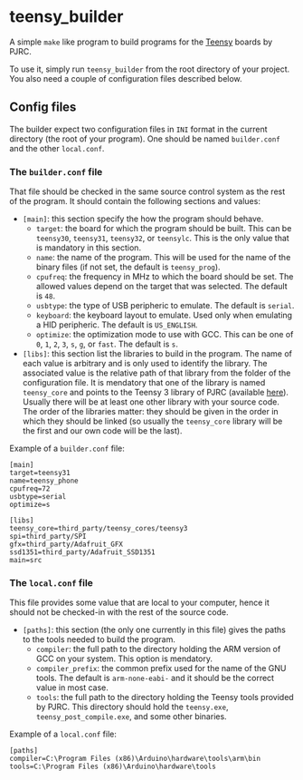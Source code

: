 # teensy_builder

A simple `make` like program to build programs for the
[Teensy](https://www.pjrc.com/teensy/) boards by PJRC.

To use it, simply run `teensy_builder` from the root directory of your project.
You also need a couple of configuration files described below.

## Config files

The builder expect two configuration files in `INI` format in the current
directory (the root of your program). One should be named `builder.conf` and
the other `local.conf`.

### The `builder.conf` file

That file should be checked in the same source control system as the rest of the
program. It should contain the following sections and values:

 - `[main]`: this section specify the how the program should behave.
   - `target`: the board for which the program should be built. This can be
     `teensy30`, `teensy31`, `teensy32`, or `teensylc`. This is the only value
     that is mandatory in this section.
   - `name`: the name of the program. This will be used for the name of the
     binary files (if not set, the default is `teensy_prog`).
   - `cpufreq`: the frequency in MHz to which the board should be set. The
     allowed values depend on the target that was selected. The default is `48`.
   - `usbtype`: the type of USB peripheric to emulate. The default is `serial`.
   - `keyboard`: the keyboard layout to emulate. Used only when emulating a HID
     peripheric. The default is `US_ENGLISH`.
   - `optimize`: the optimization mode to use with GCC. This can be one of `0`,
     `1`, `2`, `3`, `s`, `g`, or `fast`. The default is `s`.
 - `[libs]`: this section list the libraries to build in the program. The name
   of each value is arbitrary and is only used to identify the library. The
   associated value is the relative path of that library from the folder of the
   configuration file. It is mendatory that one of the library is named
   `teensy_core` and points to the Teensy 3 library of PJRC (available
   [here](https://github.com/PaulStoffregen/cores/tree/master/teensy3)). Usually
   there will be at least one other library with your source code.
   The order of the libraries matter: they should be given in the order in which
   they should be linked (so usually the `teensy_core` library will be the first
   and our own code will be the last).

Example of a `builder.conf` file:

    [main]
    target=teensy31
    name=teensy_phone
    cpufreq=72
    usbtype=serial
    optimize=s

    [libs]
    teensy_core=third_party/teensy_cores/teensy3
    spi=third_party/SPI
    gfx=third_party/Adafruit_GFX
    ssd1351=third_party/Adafruit_SSD1351
    main=src

### The `local.conf` file

This file provides some value that are local to your computer, hence it should
not be checked-in with the rest of the source code.

 - `[paths]`: this section (the only one currently in this file) gives the paths
   to the tools needed to build the program.
   - `compiler`: the full path to the directory holding the ARM version of GCC
     on your system. This option is mendatory.
   - `compiler_prefix`: the common prefix used for the name of the GNU tools.
     The default is `arm-none-eabi-` and it should be the correct value in most
     case.
   - `tools`: the full path to the directory holding the Teensy tools provided
     by PJRC. This directory should hold the `teensy.exe`,
     `teensy_post_compile.exe`, and some other binaries.

Example of a `local.conf` file:
 
    [paths]
    compiler=C:\Program Files (x86)\Arduino\hardware\tools\arm\bin
    tools=C:\Program Files (x86)\Arduino\hardware\tools
